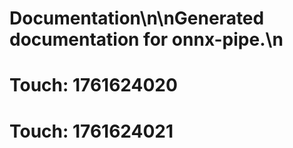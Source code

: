 # Documentation\n\nGenerated documentation for onnx-pipe.\n

# Touch: 1761624020

# Touch: 1761624021
